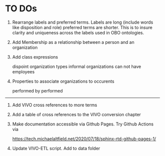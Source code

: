 # TO DOs
     
1. Rearrange labels and preferred terms.  Labels are long (include words like disposition 
   and role) preferred terms are shorter.  This is to insure clarity and uniqueness 
   across the labels used in OBO ontologies.
     
1. Add Membership as a relationship between a person and an organization
   
1. Add class expressions

    dispoint organization types
    informal organizations can not have employees

1. Properties to associate organizations to occurents

    performed by
    performed

---

1.  Add VIVO cross references to more terms

1.  Add a table of cross references to the VIVO conversion chapter

1.  Make documentation accessible via Github Pages.  Try Github Actions via

    https://tech.michaelaltfield.net/2020/07/18/sphinx-rtd-github-pages-1/

1.  Update VIVO-ETL script.   Add to data folder

    
    